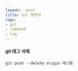 ```yaml
---
layout:  post
title: Git 명령어
tags:
- git
- command
- tag
---
```


#### git 태그 삭제
`git push --delete origin 태그명`
